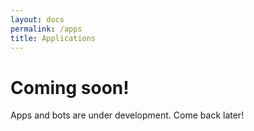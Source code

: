 ```yaml
---
layout: docs
permalink: /apps
title: Applications
---
```


# Coming soon!

Apps and bots are under development. Come back later!
